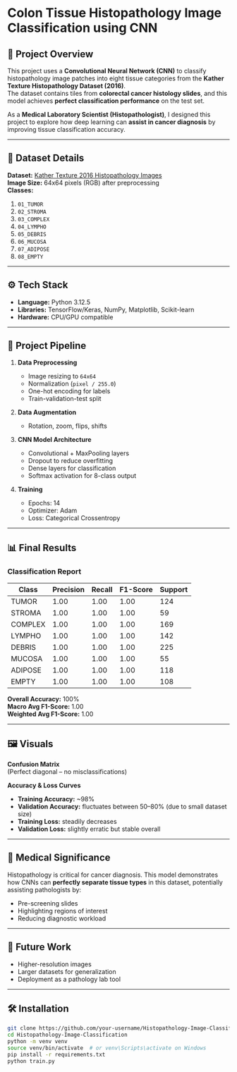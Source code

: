 # Colon Tissue Histopathology Image Classification using CNN

## 📌 Project Overview
This project uses a **Convolutional Neural Network (CNN)** to classify histopathology image patches into eight tissue categories from the **Kather Texture Histopathology Dataset (2016)**.  
The dataset contains tiles from **colorectal cancer histology slides**, and this model achieves **perfect classification performance** on the test set.

As a **Medical Laboratory Scientist (Histopathologist)**, I designed this project to explore how deep learning can **assist in cancer diagnosis** by improving tissue classification accuracy.

---

## 🧠 Dataset Details
**Dataset:** [Kather Texture 2016 Histopathology Images](https://www.kaggle.com/datasets/kmader/colorectal-histology-mnist)  
**Image Size:** 64x64 pixels (RGB) after preprocessing  
**Classes:**
1. `01_TUMOR`
2. `02_STROMA`
3. `03_COMPLEX`
4. `04_LYMPHO`
5. `05_DEBRIS`
6. `06_MUCOSA`
7. `07_ADIPOSE`
8. `08_EMPTY`

---

## ⚙️ Tech Stack
- **Language:** Python 3.12.5
- **Libraries:** TensorFlow/Keras, NumPy, Matplotlib, Scikit-learn
- **Hardware:** CPU/GPU compatible

---

## 🔄 Project Pipeline
1. **Data Preprocessing**
   - Image resizing to `64x64`
   - Normalization (`pixel / 255.0`)
   - One-hot encoding for labels
   - Train-validation-test split

2. **Data Augmentation**
   - Rotation, zoom, flips, shifts

3. **CNN Model Architecture**
   - Convolutional + MaxPooling layers
   - Dropout to reduce overfitting
   - Dense layers for classification
   - Softmax activation for 8-class output

4. **Training**
   - Epochs: 14
   - Optimizer: Adam
   - Loss: Categorical Crossentropy

---

## 📊 Final Results

### **Classification Report**
| Class     | Precision | Recall | F1-Score | Support |
|-----------|-----------|--------|----------|---------|
| TUMOR     | 1.00      | 1.00   | 1.00     | 124     |
| STROMA    | 1.00      | 1.00   | 1.00     | 59      |
| COMPLEX   | 1.00      | 1.00   | 1.00     | 169     |
| LYMPHO    | 1.00      | 1.00   | 1.00     | 142     |
| DEBRIS    | 1.00      | 1.00   | 1.00     | 225     |
| MUCOSA    | 1.00      | 1.00   | 1.00     | 55      |
| ADIPOSE   | 1.00      | 1.00   | 1.00     | 118     |
| EMPTY     | 1.00      | 1.00   | 1.00     | 108     |

**Overall Accuracy:** 100%  
**Macro Avg F1-Score:** 1.00  
**Weighted Avg F1-Score:** 1.00  

---

## 🖼️ Visuals
**Confusion Matrix**  
(Perfect diagonal – no misclassifications)

**Accuracy & Loss Curves**
- **Training Accuracy:** ~98%  
- **Validation Accuracy:** fluctuates between 50–80% (due to small dataset size)  
- **Training Loss:** steadily decreases  
- **Validation Loss:** slightly erratic but stable overall  

---

## 🧪 Medical Significance
Histopathology is critical for cancer diagnosis. This model demonstrates how CNNs can **perfectly separate tissue types** in this dataset, potentially assisting pathologists by:
- Pre-screening slides
- Highlighting regions of interest
- Reducing diagnostic workload

---

## 🚀 Future Work
- Higher-resolution images
- Larger datasets for generalization
- Deployment as a pathology lab tool

---

## 🛠️ Installation
```bash
git clone https://github.com/your-username/Histopathology-Image-Classification.git
cd Histopathology-Image-Classification
python -m venv venv
source venv/bin/activate  # or venv\Scripts\activate on Windows
pip install -r requirements.txt
python train.py